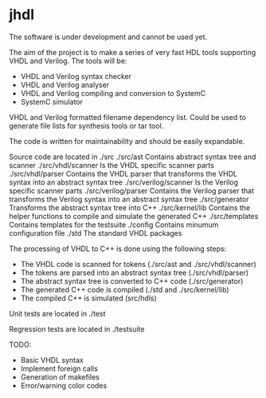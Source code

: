 # jhdl

The software is under development and cannot be used yet.

The aim of the project is to make a series of very fast HDL tools supporting VHDL and Verilog. The tools will be:

* VHDL and Verilog syntax checker
* VHDL and Verilog analyser
* VHDL and Verilog compiling and conversion to SystemC
* SystemC simulator

VHDL and Verilog formatted filename dependency list. Could be used to generate file lists for synthesis tools or tar tool.

The code is written for maintainability and should be easily expandable.

Source code are located in ./src
 ./src/ast              Contains abstract syntax tree and scanner
 ./src/vhdl/scanner     Is the VHDL specific scanner parts
 ./src/vhdl/parser      Contains the VHDL parser that transforms the VHDL syntax into an abstract syntax tree
 ./src/verilog/scanner  Is the Verilog specific scanner parts
 ./src/verilog/parser   Contains the Verilog parser that transforms the Verilog syntax into an abstract syntax tree
 ./src/generator        Transforms the abstract syntax tree into C++
 ./src/kernel/lib       Contains the helper functions to compile and simulate the generated C++
 ./src/templates        Contains templates for the testsuite
 ./config               Contains minumum configuration file
 ./std                  The standard VHDL packages

The processing of VHDL to C++ is done using the following steps:
* The VHDL code is scanned for tokens (./src/ast and ./src/vhdl/scanner)
* The tokens are parsed into an abstract syntax tree (./src/vhdl/parser)
* The abstract syntax tree is converted to C++ code (./src/generator)
* The generated C++ code is compiled (./std and ./src/kernel/lib)
* The compiled C++ is simulated (src/hdls)

Unit tests are located in ./test

Regression tests are located in ./testsuite

TODO:

* Basic VHDL syntax
* Implement foreign calls
* Generation of makefiles
* Error/warning color codes
